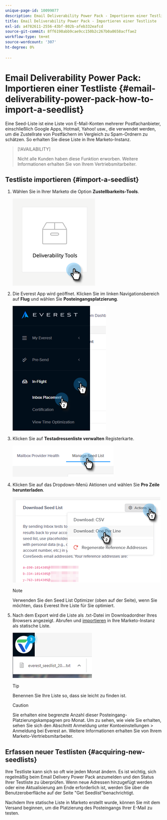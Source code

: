 ```yaml
---
unique-page-id: 10099077
description: Email Deliverability Power Pack - Importieren einer Testliste - Marketo Docs - Produktdokumentation
title: Email Deliverability Power Pack - Importieren einer Testliste
exl-id: a4782611-2556-43bf-802b-afeb332eafcd
source-git-commit: 8ff6198abb9cae9cc150b2c267b0a8658acffae2
workflow-type: tm+mt
source-wordcount: '307'
ht-degree: 0%

---
```


# Email Deliverability Power Pack: Importieren einer Testliste {#email-deliverability-power-pack-how-to-import-a-seedlist}

Eine Seed-Liste ist eine Liste von E-Mail-Konten mehrerer Postfachanbieter, einschließlich Google Apps, Hotmail, Yahoo! usw., die verwendet werden, um die Zustellrate von Postfächern im Vergleich zu Spam-Ordnern zu schätzen. So erhalten Sie diese Liste in Ihre Marketo-Instanz.

>[!AVAILABILITY]
>
>Nicht alle Kunden haben diese Funktion erworben. Weitere Informationen erhalten Sie von Ihrem Vertriebsmitarbeiter.

## Testliste importieren {#import-a-seedlist}

1. Wählen Sie in Ihrer Marketo die Option **Zustellbarkeits-Tools**.

   ![](assets/email-deliverability-power-pack-1.png)

1. Die Everest App wird geöffnet. Klicken Sie im linken Navigationsbereich auf **Flug** und wählen Sie **Posteingangsplatzierung**.

   ![](assets/email-deliverability-power-pack-2.png)

1. Klicken Sie auf **Testadressenliste verwalten** Registerkarte.

   ![](assets/email-deliverability-power-pack-3.png)

1. Klicken Sie auf das Dropdown-Menü Aktionen und wählen Sie **Pro Zeile herunterladen**.

   ![](assets/email-deliverability-power-pack-4.png)

   >[!NOTE]
   >
   >Verwenden Sie den Seed List Optimizer (oben auf der Seite), wenn Sie möchten, dass Everest Ihre Liste für Sie optimiert.

1. Nach dem Export wird die Liste als .txt-Datei im Downloadordner Ihres Browsers angezeigt. Abrufen und [importieren](/help/marketo/getting-started/quick-wins/import-a-list-of-people.md) in Ihre Marketo-Instanz als statische Liste.

   ![](assets/email-deliverability-power-pack-5.png)

   >[!TIP]
   >
   >Benennen Sie Ihre Liste so, dass sie leicht zu finden ist.

   >[!CAUTION]
   >
   >Sie erhalten eine begrenzte Anzahl dieser Posteingang-Platzierungskampagnen pro Monat. Um zu sehen, wie viele Sie erhalten, sehen Sie sich den Abschnitt Anmeldung unter Kontoeinstellungen > Anmeldung bei Everest an. Weitere Informationen erhalten Sie von Ihrem Marketo-Vertriebsmitarbeiter.

## Erfassen neuer Testlisten {#acquiring-new-seedlists}

Ihre Testliste kann sich so oft wie jeden Monat ändern. Es ist wichtig, sich regelmäßig beim Email Delivery Power Pack anzumelden und den Status Ihrer Testliste zu überprüfen. Wenn neue Adressen hinzugefügt werden oder eine Aktualisierung am Ende erforderlich ist, werden Sie über die Benutzeroberfläche auf der Seite &quot;Get Seedlist&quot;benachrichtigt.

Nachdem Ihre statische Liste in Marketo erstellt wurde, können Sie mit dem Versand beginnen, um die Platzierung des Posteingangs Ihrer E-Mail zu testen.
